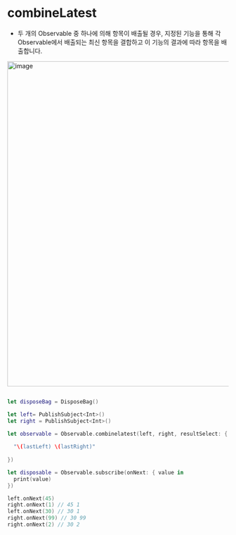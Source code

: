 # combineLatest

- 두 개의 Observable 중 하나에 의해 항목이 배출될 경우, 지정된 기능을 통해 각 Observable에서 배출되는 최신 항목을 결합하고 이 기능의 결과에 따라 항목을 배출합니다.

<img width="739" alt="image" src="https://user-images.githubusercontent.com/96224311/169683676-20346668-72ae-422a-ab8a-9fe47b5e4403.png">

```swift

let disposeBag = DisposeBag()

let left= PublishSubject<Int>()
let right = PublishSubject<Int>()

let observable = Observable.combinelatest(left, right, resultSelect: { lastLeft, lastRight in
  
  "\(lastLeft) \(lastRight)"
  
})

let disposable = Observable.subscribe(onNext: { value in 
  print(value)
})

left.onNext(45)
right.onNext(1) // 45 1
left.onNext(30) // 30 1
right.onNext(99) // 30 99
right.onNext(2) // 30 2

